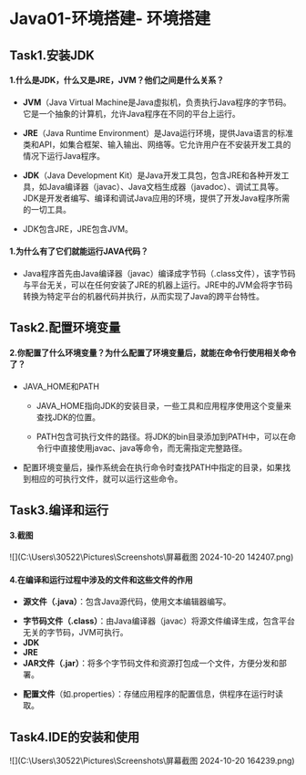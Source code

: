# Java01-环境搭建- 环境搭建

## Task1.安装JDK

#### 1.什么是JDK，什么又是JRE，JVM？他们之间是什么关系？

* **JVM**（Java Virtual Machine是Java虚拟机，负责执行Java程序的字节码。它是一个抽象的计算机，允许Java程序在不同的平台上运行。

* **JRE**（Java Runtime Environment）是Java运行环境，提供Java语言的标准类和API，如集合框架、输入输出、网络等。它允许用户在不安装开发工具的情况下运行Java程序。

* **JDK**（Java Development Kit）是Java开发工具包，包含JRE和各种开发工具，如Java编译器（javac）、Java文档生成器（javadoc）、调试工具等。JDK是开发者编写、编译和调试Java应用的环境，提供了开发Java程序所需的一切工具。

* JDK包含JRE，JRE包含JVM。

#### 1.为什么有了它们就能运行JAVA代码？

- Java程序首先由Java编译器（javac）编译成字节码（.class文件），该字节码与平台无关，可以在任何安装了JRE的机器上运行。JRE中的JVM会将字节码转换为特定平台的机器代码并执行，从而实现了Java的跨平台特性。

## **Task2.配置环境变量**

#### 2.你配置了什么环境变量？为什么配置了环境变量后，就能在命令行使用相关命令了？

* JAVA_HOME和PATH

  - JAVA_HOME指向JDK的安装目录，一些工具和应用程序使用这个变量来查找JDK的位置。

  - PATH包含可执行文件的路径。将JDK的bin目录添加到PATH中，可以在命令行中直接使用javac、java等命令，而无需指定完整路径。

* 配置环境变量后，操作系统会在执行命令时查找PATH中指定的目录，如果找到相应的可执行文件，就可以运行这些命令。

## **Task3.编译和运行**

#### 3.截图

![](C:\Users\30522\Pictures\Screenshots\屏幕截图 2024-10-20 142407.png)

#### 4.在编译和运行过程中涉及的文件和这些文件的作用

* **源文件（.java）**：包含Java源代码，使用文本编辑器编写。

- **字节码文件（.class）**：由Java编译器（javac）将源文件编译生成，包含平台无关的字节码，JVM可执行。
- **JDK**
- **JRE**
- **JAR文件（.jar）**：将多个字节码文件和资源打包成一个文件，方便分发和部署。

* **配置文件**（如.properties）：存储应用程序的配置信息，供程序在运行时读取。

## **Task4.IDE的安装和使用**

![](C:\Users\30522\Pictures\Screenshots\屏幕截图 2024-10-20 164239.png)